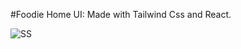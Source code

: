 #Foodie Home UI: Made with Tailwind Css and React.


![SS](https://github.com/ujjaval-parmar/UI-Tailwind-Foodie/assets/154329143/68534ca3-c703-4483-9f37-5f1bd62570ac)
